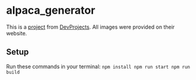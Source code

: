 # alpaca_generator

This is a [project](https://www.codementor.io/projects/web/alpaca-image-generator-website-ce2oc0eus8) from [DevProjects](https://www.codementor.io/projects). All images were provided on their website.

## Setup

Run these commands in your terminal:
`npm install
npm run start
npm run build`
